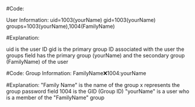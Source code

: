 #Code:

User Information:
uid=1003(yourName) gid=1003(yourName) groups=1003(yourName),1004(FamilyName)

#Explanation:

uid is the user ID 
gid is the primary group ID associated with the user 
the groups field has the primary group (yourName) and the secondary group (FamilyName) of the user

#Code:
Group Information:
FamilyName:x:1004:yourName

#Explanation:
"Family Name" is the name of the group
x represents the group password field
1004 is the GID (Group ID)
"yourName" is a user who is a member of the "FamilyName" group 


